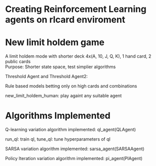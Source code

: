 # Creating Reinforcement Learning agents on rlcard enviroment		

# New limit holdem game
A limit holdem mode with shorter deck 4x(A, 10, J, Q, K), 1 hand card, 2 public cards		
Purpose: Shorter state space, test simplier algorithms
		
Threshold Agent and Threshold Agent2:		
		
Rule based models betting only on high cards and combinations
		
new_limit_holdem_human: play againt any suitable agent
		
# Algorithms Implemented
Q-learning variation algorithm implemented: ql_agent(QLAgent)	
		
run_ql: train ql, tune_ql: tune hyperparameters of ql		

SARSA variation algorithm implemented: sarsa_agent(SARSAAgent)		

Policy Iteration variation algorithm implemented: pi_agent(PIAgent)				
